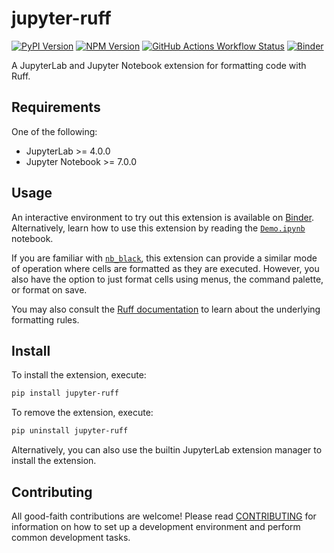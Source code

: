 # jupyter-ruff

[![PyPI Version](https://img.shields.io/pypi/v/jupyter-ruff)](https://pypi.org/project/jupyter-ruff/)
[![NPM Version](https://img.shields.io/npm/v/jupyter-ruff)](https://www.npmjs.com/package/jupyter-ruff)
[![GitHub Actions Workflow Status](https://img.shields.io/github/actions/workflow/status/leotaku/jupyter-ruff/build.yml?logo=github&label=ci)](https://github.com/leotaku/jupyter-ruff/actions/workflows/build.yml)
[![Binder](https://mybinder.org/badge_logo.svg)](https://mybinder.org/v2/gh/leotaku/jupyter-ruff/master?urlpath=%2Fdoc%2Ftree%2Fbinder%2FDemo.ipynb)

A JupyterLab and Jupyter Notebook extension for formatting code with Ruff.

## Requirements

One of the following:

- JupyterLab >= 4.0.0
- Jupyter Notebook >= 7.0.0

## Usage

An interactive environment to try out this extension is available on [Binder](https://mybinder.org/v2/gh/leotaku/jupyter-ruff/master?urlpath=%2Fdoc%2Ftree%2Fbinder%2FDemo.ipynb).
Alternatively, learn how to use this extension by reading the [`Demo.ipynb`](./binder/Demo.ipynb) notebook.

If you are familiar with [`nb_black`](https://github.com/dnanhkhoa/nb_black), this extension can provide a similar mode of operation where cells are formatted as they are executed.
However, you also have the option to just format cells using menus, the command palette, or format on save.

You may also consult the [Ruff documentation](https://docs.astral.sh/ruff/formatter/) to learn about the underlying formatting rules.

## Install

To install the extension, execute:

```bash
pip install jupyter-ruff
```

To remove the extension, execute:

```bash
pip uninstall jupyter-ruff
```

Alternatively, you can also use the builtin JupyterLab extension manager to install the extension.

## Contributing

All good-faith contributions are welcome!
Please read [CONTRIBUTING](./CONTRIBUTING.md) for information on how to set up a development environment and perform common development tasks.
